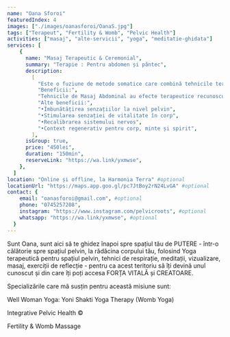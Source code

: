 ```yaml
---
name: "Oana Sforoi"
featuredIndex: 4
images: ["./images/oanasforoi/OanaS.jpg"]
tags: ["Terapeut", "Fertility & Womb", "Pelvic Health"]
activities: ["masaj", "alte-servicii", "yoga", "meditatie-ghidata"]
services: [
    {
      name: "Masaj Terapeutic & Ceremonial",
      summary: "Terapie : Pentru abdomen și pântec",
      description:
        [
          "Este o fuziune de metode somatice care combină tehnicile terapeutice pentru masajul abdominal, pelvin și al spatelui cu metode de bodywork care eliberează tensiunea din corp și minte alături de meditație, sunet și exerciții de vizualizare astfel încât să se simtă ca un dar pentru tine. Poate fi o ocazie de a te odihni în straturile profunde din interiorul tău - pentru a accesa ce are nevoie să se miște și să fie eliberat sau integrat - în special pentru că te va pune în contact cu puterea și energia din pântec.",
          "Beneficii:",
          "Tehnicile de Masaj Abdominal au efecte terapeutice recunoscute de a îmbunătăți funcția digestivă și de a susține sistemul endocrin pentru fertilitate și ameliorarea afecțiunilor asociate cu dezechilibre hormonale și afecțiunile asociate cu sistemul reproductiv. Poate fi benefic și ca parte din procesarea somatică a emoțiilor, recuperarea postpartum, vindecare după pierdere de sarcină sau avort, recuperare în perioadele de oboseală cronică sau pur și simplu ca o reconectare cu corpul și pântecul.",
          "Alte beneficii:",
          "•Îmbunătățirea senzațiilor la nivel pelvin",
          "•Stimularea senzației de vitalitate în corp",
          "•Recalibrarea sistemului nervos", 
          "•Context regenerativ pentru corp, minte și spirit",
        ],
      isGroup: true,
      price: "450lei",
      duration: "150min",
      reserveLink: "https://wa.link/yxmwse",
    },
  ]
location: "Online și offline, la Harmonia Terra" #optional
locationUrl: "https://maps.app.goo.gl/pc7JtBoy2rN24LvGA" #optional
contact: {
    email: "oanasforoi@gmail.com", #optional
    phone: "0745257208",
    instagram: "https://www.instagram.com/pelvicroots", #optional
    whatsapp: "https://wa.link/yxmwse", #optional
  }
---
```


Sunt Oana, sunt aici să te ghidez înapoi spre spațiul tău de PUTERE - într-o călătorie spre spațiul pelvin, la rădăcina corpului tău, folosind Yoga terapeutică pentru spațiul pelvin, tehnici de respirație, meditații, vizualizare, masaj, exerciții de reflecție - pentru ca acest teritoriu să îți devină unul cunoscut și din care îți poți accesa FORȚA VITALĂ și CREATOARE.

Specializările care mă susțin pentru această misiune sunt:

Well Woman Yoga: Yoni Shakti Yoga Therapy (Womb Yoga)

Integrative Pelvic Health ©

Fertility & Womb Massage
